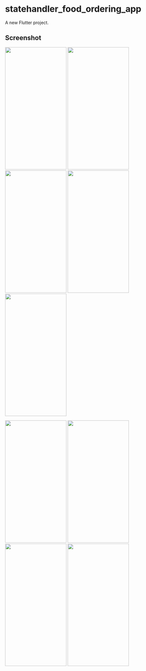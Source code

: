 # statehandler_food_ordering_app

A new Flutter project.

## Screenshot





<img src="https://user-images.githubusercontent.com/111499824/205237897-cea2380e-dc57-42c0-838d-53a3de0ee52f.jpg" alt="" data-canonical-src="https://gyazo.com/eb5c5741b6a9a16c692170a41a49c858.png" width="200" height="400" />  <img src="https://user-images.githubusercontent.com/111499824/205241900-7125c3c6-e08f-4a31-ac64-48e8748b6f7b.jpg" alt="" data-canonical-src="https://gyazo.com/eb5c5741b6a9a16c692170a41a49c858.png" width="200" height="400" />
<img src="https://user-images.githubusercontent.com/111499824/205242585-4038b440-30e5-48e2-a11b-7d17b17dec0f.jpg" alt="" data-canonical-src="https://gyazo.com/eb5c5741b6a9a16c692170a41a49c858.png" width="200" height="400" />  <img src="https://user-images.githubusercontent.com/111499824/205242730-cb07036d-03d8-43e3-9073-47cd1fbc094d.jpg" alt="" data-canonical-src="https://gyazo.com/eb5c5741b6a9a16c692170a41a49c858.png" width="200" height="400" />
<img src="https://user-images.githubusercontent.com/111499824/205242780-b67a8c3a-5523-4f38-9f32-3c227d8cce62.jpg" alt="" data-canonical-src="https://gyazo.com/eb5c5741b6a9a16c692170a41a49c858.png" width="200" height="400" />
<!-- <img src="https://user-images.githubusercontent.com/111499824/205242811-5ff1fc9c-0aca-4664-883d-456a2b56ba6c.jpg" alt="" data-canonical-src="https://gyazo.com/eb5c5741b6a9a16c692170a41a49c858.png" width="200" height="400" /> -->
<img src="https://user-images.githubusercontent.com/111499824/205243794-a102fb30-24ec-49d6-a3a0-12ab70fd9180.jpg" alt="" data-canonical-src="https://gyazo.com/eb5c5741b6a9a16c692170a41a49c858.png" width="200" height="400" />
<!-- <img src="https://user-images.githubusercontent.com/111499824/205242887-f944e11d-a516-4251-bf8c-4b3051107a93.jpg" alt="" data-canonical-src="https://gyazo.com/eb5c5741b6a9a16c692170a41a49c858.png" width="200" height="400" /> -->
<img src="https://user-images.githubusercontent.com/111499824/205242943-c9671b50-d290-4d2a-b014-56f1e86c0ee3.jpg" alt="" data-canonical-src="https://gyazo.com/eb5c5741b6a9a16c692170a41a49c858.png" width="200" height="400" />
<img src="https://user-images.githubusercontent.com/111499824/205242970-22e99c70-2b01-4b89-af7d-4c6d4968ee58.jpg" alt="" data-canonical-src="https://gyazo.com/eb5c5741b6a9a16c692170a41a49c858.png" width="200" height="400" />
<img src="https://user-images.githubusercontent.com/111499824/205243035-c29c7281-3550-459c-85db-01cdd2d46db0.jpg" alt="" data-canonical-src="https://gyazo.com/eb5c5741b6a9a16c692170a41a49c858.png" width="200" height="400" />








